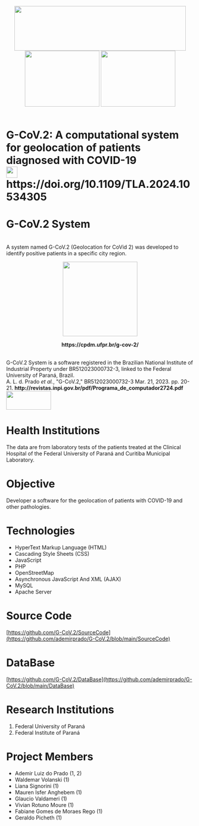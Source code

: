 <p align="center">
  <img width="460" height="120" src=https://latamt.ieeer9.org/public/journals/1/submission_8872_12431_coverImage_en_US.png>
  <br>
  <img width="200" height="150" src=https://upload.wikimedia.org/wikipedia/commons/thumb/2/25/Instituto_Federal_do_Paran%C3%A1_-_Marca_Vertical_2015.svg/279px-Instituto_Federal_do_Paran%C3%A1_-_Marca_Vertical_2015.svg.png>
  <img width="200" height="150" src=http://www.ufpr.br/portalufpr/wp-content/uploads/2015/11/ufpr_25.jpg>
  <br><br>
  <p align="center"><h1>G-CoV.2: A computational system for geolocation of patients diagnosed with COVID-19
  <br>
  <img width="30" height="30" src=https://galoa.com.br/wp-content/uploads/2022/05/doi-med.png> https://doi.org/10.1109/TLA.2024.10534305</b>
  <h1>G-CoV.2 System</h1>
  <br>
  A system named G-CoV.2 (Geolocation for CoVid 2) was developed to identify positive patients in a specific city region.
  <p align="center"><img width="200" height="200" src=https://cpdm.ufpr.br/wp-content/uploads/2023/03/g-cov2.png>
  <p align="center"><b>https://cpdm.ufpr.br/g-cov-2/</b>
</p>
<br>
G-CoV.2 System is a software registered in the Brazilian National Institute of Industrial Property under BR512023000732-3, linked to the Federal University of Paraná, Brazil.<br>
A. L. d. Prado <i>et al.</i>, "G-CoV.2," BR512023000732-3 Mar. 21, 2023. pp. 20-21. <b>http://revistas.inpi.gov.br/pdf/Programa_de_computador2724.pdf</b>
<img width="120" height="50" src=https://www.gov.br/inpi/pt-br/copy2_of_nova-home-page/@@govbr.institucional.banner/c1e399f8-ccf9-479b-a302-f80492cbc470/@@images/b9e08c17-bebf-4f2d-9f20-91cdab4b23b8.png>

# Health Institutions
The data are from laboratory tests of the patients treated at the Clinical Hospital of the Federal University of Paraná and Curitiba Municipal Laboratory.

# Objective
Developer a software for the geolocation of patients with COVID-19 and other pathologies. 

# Technologies
<ul>
  <li>HyperText Markup Language (HTML)</li>
  <li>Cascading Style Sheets (CSS)</li>
  <li>JavaScript</li>
  <li>PHP</li>
  <li>OpenStreetMap</li>
  <li>Asynchronous JavaScript And XML (AJAX)</li>
  <li>MySQL</li>
  <li>Apache Server</li>
</ul>

# Source Code
[https://github.com/G-CoV.2/SourceCode](https://github.com/ademirprado/G-CoV.2/blob/main/SourceCode)

# DataBase
[https://github.com/G-CoV.2/DataBase](https://github.com/ademirprado/G-CoV.2/blob/main/DataBase)

# Research Institutions
<ol>
  <li>Federal University of Paraná</li>
  <li>Federal Institute of Paraná</li>
</ol>  

# Project Members
<ul>  
  <li>Ademir Luiz do Prado (1, 2)</li>
  <li>Waldemar Volanski (1)</li>
  <li>Liana Signorini (1)</li>
  <li>Mauren Isfer Anghebem (1)</li>
  <li>Glaucio Valdameri (1)</li>
  <li>Vivian Rotuno Moure (1)</li>
  <li>Fabiane Gomes de Moraes Rego (1)</li>
  <li>Geraldo Picheth (1)</li>
</ul>
